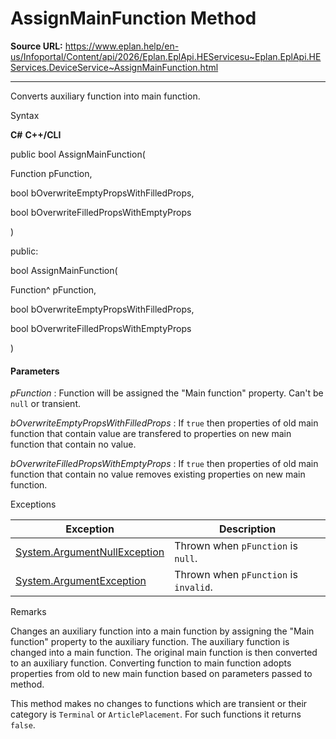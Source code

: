 # AssignMainFunction Method

**Source URL:** https://www.eplan.help/en-us/Infoportal/Content/api/2026/Eplan.EplApi.HEServicesu~Eplan.EplApi.HEServices.DeviceService~AssignMainFunction.html

---

Converts auxiliary function into main function.

Syntax

**C#**
**C++/CLI**


public bool AssignMainFunction( 

   Function pFunction,

   bool bOverwriteEmptyPropsWithFilledProps,

   bool bOverwriteFilledPropsWithEmptyProps

)

public:

bool AssignMainFunction( 

   Function^ pFunction,

   bool bOverwriteEmptyPropsWithFilledProps,

   bool bOverwriteFilledPropsWithEmptyProps

)


#### Parameters

*pFunction*
:   Function will be assigned the "Main function" property. Can't be `null` or transient.

*bOverwriteEmptyPropsWithFilledProps*
:   If `true` then properties of old main function that contain value are transfered to properties on new main function that contain no value.

*bOverwriteFilledPropsWithEmptyProps*
:   If `true` then properties of old main function that contain no value removes existing properties on new main function.

Exceptions

| Exception | Description |
| --- | --- |
| [System.ArgumentNullException](#) | Thrown when `pFunction` is `null`. |
| [System.ArgumentException](#) | Thrown when `pFunction` is `invalid`. |

Remarks

Changes an auxiliary function into a main function by assigning the "Main function" property to the auxiliary function. The auxiliary function is changed into a main function. The original main function is then converted to an auxiliary function. Converting function to main function adopts properties from old to new main function based on parameters passed to method.

This method makes no changes to functions which are transient or their category is `Terminal` or `ArticlePlacement`. For such functions it returns `false`.
